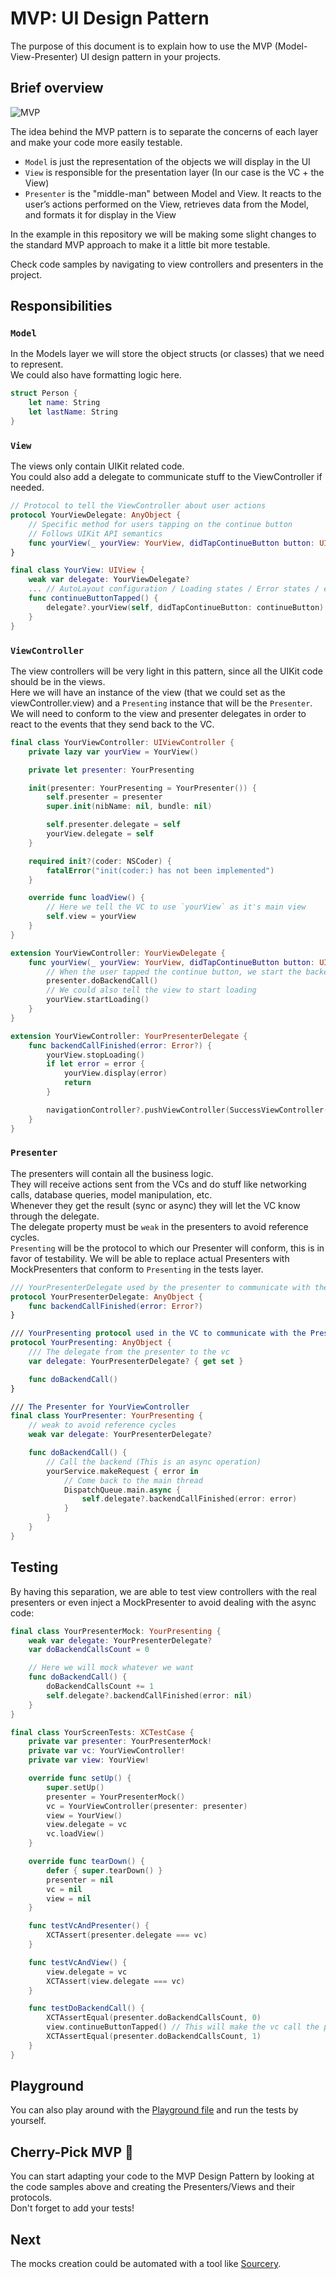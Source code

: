 # MVP: UI Design Pattern

The purpose of this document is to explain how to use the MVP (Model-View-Presenter) UI design pattern in your projects.

## Brief overview
![MVP](Assets/MVP/mvp.png)

The idea behind the MVP pattern is to separate the concerns of each layer and make your code more easily testable.

* `Model` is just the representation of the objects we will display in the UI
* `View` is responsible for the presentation layer (In our case is the VC + the View)
* `Presenter` is the "middle-man" between Model and View. It reacts to the user’s actions performed on the View, retrieves data from the Model, and formats it for display in the View

In the example in this repository we will be making some slight changes to the standard MVP approach to make it a little bit more testable.

Check code samples by navigating to view controllers and presenters in the project.

## Responsibilities

### `Model`
In the Models layer we will store the object structs (or classes) that we need to represent. \
We could also have formatting logic here.
```swift
struct Person {
    let name: String
    let lastName: String
}
```

### `View`
The views only contain UIKit related code. \
You could also add a delegate to communicate stuff to the ViewController if needed.
```swift
// Protocol to tell the ViewController about user actions
protocol YourViewDelegate: AnyObject {
    // Specific method for users tapping on the continue button
    // Follows UIKit API semantics
    func yourView(_ yourView: YourView, didTapContinueButton button: UIButton)
}

final class YourView: UIView {
    weak var delegate: YourViewDelegate?
    ... // AutoLayout configuration / Loading states / Error states / etc
    func continueButtonTapped() {
        delegate?.yourView(self, didTapContinueButton: continueButton)
    }
}
```

### `ViewController`
The view controllers will be very light in this pattern, since all the UIKit code should be in the views. \
Here we will have an instance of the view (that we could set as the viewController.view) and a `Presenting` instance that will be the `Presenter`. \
We will need to conform to the view and presenter delegates in order to react to the events that they send back to the VC.
```swift
final class YourViewController: UIViewController {
    private lazy var yourView = YourView()

    private let presenter: YourPresenting

    init(presenter: YourPresenting = YourPresenter()) {
        self.presenter = presenter
        super.init(nibName: nil, bundle: nil)

        self.presenter.delegate = self
        yourView.delegate = self
    }

    required init?(coder: NSCoder) {
        fatalError("init(coder:) has not been implemented")
    }

    override func loadView() {
        // Here we tell the VC to use `yourView` as it's main view
        self.view = yourView
    }
}

extension YourViewController: YourViewDelegate {
    func yourView(_ yourView: YourView, didTapContinueButton button: UIButton) {
        // When the user tapped the continue button, we start the backend call
        presenter.doBackendCall()
        // We could also tell the view to start loading
        yourView.startLoading()
    }
}

extension YourViewController: YourPresenterDelegate {
    func backendCallFinished(error: Error?) {
        yourView.stopLoading()
        if let error = error {
            yourView.display(error)
            return
        } 

        navigationController?.pushViewController(SuccessViewController(), animated: true)
    }
}
```

### `Presenter`
The presenters will contain all the business logic. \
They will receive actions sent from the VCs and do stuff like networking calls, database queries, model manipulation, etc. \
Whenever they get the result (sync or async) they will let the VC know through the delegate. \
The delegate property must be `weak` in the presenters to avoid reference cycles. \
`Presenting` will be the protocol to which our Presenter will conform, this is in favor of testability. We will be able to replace actual Presenters with MockPresenters that conform to `Presenting` in the tests layer.
```swift
/// YourPresenterDelegate used by the presenter to communicate with the VC.
protocol YourPresenterDelegate: AnyObject {
    func backendCallFinished(error: Error?)
}

/// YourPresenting protocol used in the VC to communicate with the Presenter.
protocol YourPresenting: AnyObject {
    /// The delegate from the presenter to the vc
    var delegate: YourPresenterDelegate? { get set }

    func doBackendCall()
}

/// The Presenter for YourViewController
final class YourPresenter: YourPresenting {
    // weak to avoid reference cycles
    weak var delegate: YourPresenterDelegate?

    func doBackendCall() {
        // Call the backend (This is an async operation)
        yourService.makeRequest { error in
            // Come back to the main thread
            DispatchQueue.main.async {
                self.delegate?.backendCallFinished(error: error)
            }   
        }
    }
}
```

## Testing
By having this separation, we are able to test view controllers with the real presenters or even inject a MockPresenter to avoid dealing with the async code:
```swift
final class YourPresenterMock: YourPresenting {
    weak var delegate: YourPresenterDelegate?
    var doBackendCallsCount = 0

    // Here we will mock whatever we want
    func doBackendCall() {
        doBackendCallsCount += 1
        self.delegate?.backendCallFinished(error: nil)
    }
}

final class YourScreenTests: XCTestCase {
    private var presenter: YourPresenterMock!
    private var vc: YourViewController!
    private var view: YourView!

    override func setUp() {
        super.setUp()
        presenter = YourPresenterMock()
        vc = YourViewController(presenter: presenter)
        view = YourView()
        view.delegate = vc
        vc.loadView()
    }

    override func tearDown() {
        defer { super.tearDown() }
        presenter = nil
        vc = nil
        view = nil
    }

    func testVcAndPresenter() {
        XCTAssert(presenter.delegate === vc)
    }

    func testVcAndView() {
        view.delegate = vc
        XCTAssert(view.delegate === vc)
    }

    func testDoBackendCall() {
        XCTAssertEqual(presenter.doBackendCallsCount, 0)
        view.continueButtonTapped() // This will make the vc call the presenter's doBackendCall method
        XCTAssertEqual(presenter.doBackendCallsCount, 1)
    }
}
```

## Playground
You can also play around with the [Playground file](Assets/MVP/MVP.playground/Contents.swift) and run the tests by yourself.

## Cherry-Pick MVP 🍒
You can start adapting your code to the MVP Design Pattern by looking at the code samples above and creating the Presenters/Views and their protocols. \
Don't forget to add your tests!

## Next
The mocks creation could be automated with a tool like [Sourcery](https://github.com/krzysztofzablocki/Sourcery).

